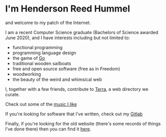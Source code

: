 # I'm Henderson Reed Hummel

and welcome to my patch of the Internet.

I am a recent Computer Science graduate (Bachelors of Science awarded June 2020), and I have interests including but not limited to:

* functional programming
* programming language design
* the game of [Go](https://en.wikipedia.org/wiki/Go_(game))
* traditional wooden sailboats
* free and open source software (free as in Freedom)
* woodworking
* the beauty of the weird and whimsical web

I, together with a few friends, contribute to [Terra](https://terra.finzdani.net), a web directory we curate.

Check out some of the [music I like](/~hhummel/pages/music.html)

If you're looking for software that I've written, check out my [Gitlab](https://gitlab.com/hendersonreed)

Finally, if you're looking for the old website (there's some records of things I've done there) then you can find it [here](/~hhummel/old-site/index.html).
